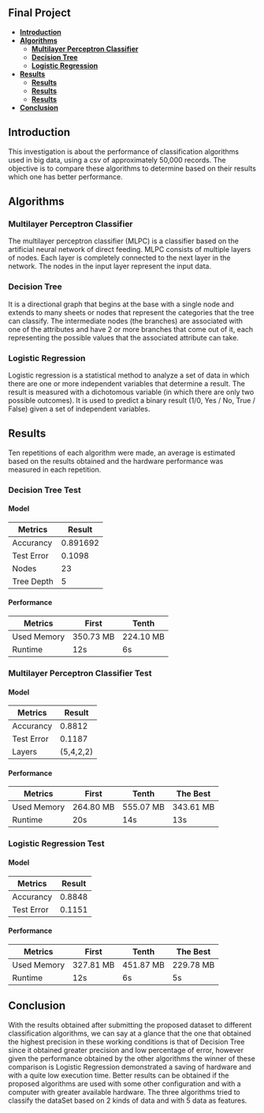 ## Final Project

- [**Introduction**](#introduction)
- [**Algorithms**](#algorithms)
    - [**Multilayer Perceptron Classifier**](#multilayer-perceptron-classifier)
    - [**Decision Tree**](#decision-tree)
    - [**Logistic Regression**](#logistic-regression)
- [**Results**](#results)
    - [**Results**](#decision-tree-test)
    - [**Results**](#multilayer-perceptron-classifier-test)
    - [**Results**](#logistic-regression-test)
- [**Conclusion**](#conclusion)
## Introduction

This investigation is about the performance of classification algorithms used in big data, using a csv of approximately 50,000 records. The objective is to compare these algorithms to determine based on their results which one has better performance.


## Algorithms 

### Multilayer Perceptron Classifier

The multilayer perceptron classifier (MLPC) is a classifier based on the artificial neural network of direct feeding. MLPC consists of multiple layers of nodes. Each layer is completely connected to the next layer in the network. The nodes in the input layer represent the input data.

### Decision Tree

It is a directional graph that begins at the base with a single node and extends to many sheets or nodes that represent the categories that the tree can classify. The intermediate nodes (the branches) are associated with one of the attributes and have 2 or more branches that come out of it, each representing the possible values that the associated attribute can take.

### Logistic Regression

Logistic regression is a statistical method to analyze a set of data in which there are one or more independent variables that determine a result. The result is measured with a dichotomous variable (in which there are only two possible outcomes). It is used to predict a binary result (1/0, Yes / No, True / False) given a set of independent variables.

## Results

Ten repetitions of each algorithm were made, an average is estimated based on the results obtained and the hardware performance was measured in each repetition.

### Decision Tree Test

#### Model

| Metrics    | Result   |
|------------|----------|
| Accurancy  | 0.891692 |
| Test Error | 0.1098   |
| Nodes      | 23       | 
| Tree Depth | 5        |

#### Performance
| Metrics     | First     | Tenth     |
|-------------|-----------|-----------|
| Used Memory | 350.73 MB | 224.10 MB |
| Runtime     | 12s       | 6s        |

### Multilayer Perceptron Classifier Test

#### Model

| Metrics    | Result   |
|------------|----------|
| Accurancy  | 0.8812   |
| Test Error | 0.1187   |
| Layers     | (5,4,2,2)| 

#### Performance
| Metrics     | First     | Tenth     | The Best  |
|-------------|-----------|-----------|-----------|
| Used Memory | 264.80 MB | 555.07 MB | 343.61 MB |
| Runtime     | 20s       | 14s       | 13s       |

### Logistic Regression Test

#### Model

| Metrics    | Result   |
|------------|----------|
| Accurancy  | 0.8848   |
| Test Error | 0.1151   |


#### Performance
| Metrics     | First     | Tenth     | The Best  |
|-------------|-----------|-----------|-----------|
| Used Memory | 327.81 MB | 451.87 MB | 229.78 MB |
| Runtime     | 12s       | 6s        | 5s        |

## Conclusion

With the results obtained after submitting the proposed dataset to different classification algorithms, we can say at a glance that the one that obtained the highest precision in these working conditions is that of Decision Tree since it obtained greater precision and low percentage of error, however given the performance obtained by the other algorithms the winner of these comparison is Logistic Regression demonstrated a saving of hardware and with a quite low execution time. Better results can be obtained if the proposed algorithms are used with some other configuration and with a computer with greater available hardware. The three algorithms tried to classify the dataSet based on 2 kinds of data and with 5 data as features.
